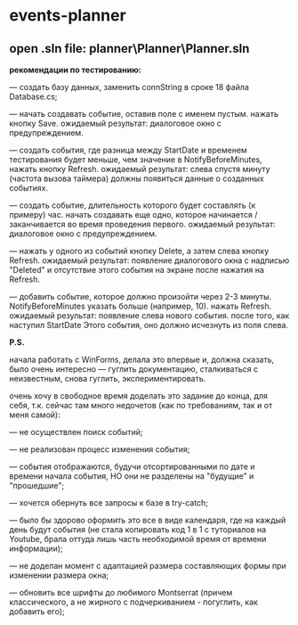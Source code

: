 # events-planner

open .sln file: planner\Planner\Planner.sln
---
**рекомендации по тестированию:**

— создать базу данных, заменить connString в сроке 18 файла Database.cs;

— начать создавать событие, оставив поле с именем пустым. нажать кнопку Save.
ожидаемый результат: диалоговое окно с предупреждением.

— создать события, где разница между StartDate и временем тестирования будет меньше, чем значение в NotifyBeforeMinutes, нажать кнопку Refresh.
ожидаемый результат: слева спустя минуту (частота вызова таймера) должны появиться данные о созданных событиях.

— создать событие, длительность которого будет составлять (к примеру) час. начать создавать еще одно, которое начинается / заканчивается во время проведения первого.
ожидаемый результат: диалоговое окно с предупреждением.

— нажать у одного из событий кнопку Delete, а затем слева кнопку Refresh.
ожидаемый результат: появление диалогового окна с надписью "Deleted" и отсутствие этого события на экране после нажатия на Refresh.

— добавить событие, которое должно произойти через 2-3 минуты. NotifyBeforeMinutes указать больше (например, 10). нажать Refresh.
ожидаемый результат: появление слева нового события. после того, как наступил StartDate Этого события, оно должно исчезнуть из поля слева.

<b>P.S.</b>

начала работать с WinForms, делала это впервые и, должна сказать, было очень интересно — гуглить документацию, сталкиваться с неизвестным, снова гуглить, экспериментировать.

очень хочу в свободное время доделать это задание до конца, для себя, т.к. сейчас там много недочетов (как по требованиям, так и от меня самой):

— не осуществлен поиск событий;

— не реализован процесс изменения события;

— события отображаются, будучи отсортированными по дате и времени начала события, НО они не разделены на "будущие" и "прошедшие";

— хочется обернуть все запросы к базе в try-catch;

— было бы здорово оформить это все в виде календаря, где на каждый день будут события (не стала копировать код 1 в 1 с туториалов на Youtube, брала оттуда лишь часть необходимой время от времени информации);

— не доделан момент с адаптацией размера составляющих формы при изменении размера окна;

— обновить все шрифты до любимого Montserrat (причем классического, а не жирного с подчеркиванием - погуглить, как добавить его);
